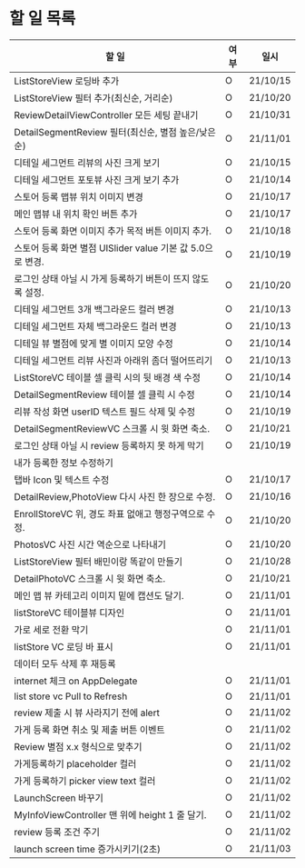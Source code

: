 # 할 일 목록

| 할 일                                                      | 여부 | 일시     |
| ---------------------------------------------------------- | ---- | -------- |
| ListStoreView 로딩바 추가                                  | O    | 21/10/15 |
| ListStoreView 필터 추가(최신순, 거리순)                    | O    | 21/10/20 |
| ReviewDetailViewController 모든 세팅 끝내기                | O    | 21/10/31 |
| DetailSegmentReview 필터(최신순, 별점 높은/낮은 순)        | O    | 21/11/01 |
| 디테일 세그먼트 리뷰의 사진 크게 보기                      | O    | 21/10/15 |
| 디테일 세그먼트 포토뷰 사진 크게 보기 추가                 | O    | 21/10/14 |
| 스토어 등록 맵뷰 위치 이미지 변경                          | O    | 21/10/17 |
| 메인 맵뷰 내 위치 확인 버튼 추가                           | O    | 21/10/17 |
| 스토어 등록 화면 이미지 추가 목적 버튼 이미지 추가.        | O    | 21/10/18 |
| 스토어 등록 화면 별점 UISlider value 기본 값 5.0으로 변경. | O    | 21/10/19 |
| 로그인 상태 아닐 시 가게 등록하기 버튼이 뜨지 않도록 설정. | O    | 21/10/20 |
| 디테일 세그먼트 3개 백그라운드 컬러 변경                   | O    | 21/10/13 |
| 디테일 세그먼트 자체 백그라운드 컬러 변경                  | O    | 21/10/13 |
| 디테일 뷰 별점에 맞게 별 이미지 모양 수정                  | O    | 21/10/14 |
| 디테일 세그먼트 리뷰 사진과 아래위 좀더 떨어뜨리기         | O    | 21/10/13 |
| ListStoreVC 테이블 셀 클릭 시의 뒷 배경 색 수정            | O    | 21/10/14 |
| DetailSegmentReview 테이블 셀 클릭 시 수정                 | O    | 21/10/14 |
| 리뷰 작성 화면 userID 텍스트 필드 삭제 및 수정             | O    | 21/10/19 |
| DetailSegmentReviewVC 스크롤 시 윗 화면 축소.              | O    | 21/10/21 |
| 로그인 상태 아닐 시 review 등록하지 못 하게 막기           | O    | 21/10/19 |
| 내가 등록한 정보 수정하기                                  |      |          |
| 탭바 Icon 및 텍스트 수정                                   | O    | 21/10/17 |
| DetailReview,PhotoView 다시 사진 한 장으로 수정.           | O    | 21/10/16 |
| EnrollStoreVC 위, 경도 좌표 없애고 행정구역으로 수정.      | O    | 21/10/20 |
| PhotosVC 사진 시간 역순으로 나타내기                       | O    | 21/10/20 |
| ListStoreView 필터 배민이랑 똑같이 만들기                  | O    | 21/10/28 |
| DetailPhotoVC 스크롤 시 윗 화면 축소.                      | O    | 21/10/21 |
| 메인 맵 뷰 카테고리 이미지 밑에 캡션도 달기.               | O    | 21/11/01 |
| listStoreVC 테이블뷰 디자인                                | O    | 21/11/01 |
| 가로 세로 전환 막기                                        | O    | 21/11/01 |
| listStore VC 로딩 바 표시                                  | O    | 21/11/01 |
| 데이터 모두 삭제 후 재등록                                 |      |          |
| internet 체크 on AppDelegate                               | O    | 21/11/01 |
| list store vc Pull to Refresh                              | O    | 21/11/01 |
| review 제출 시 뷰 사라지기 전에 alert                      | O    | 21/11/02 |
| 가게 등록 화면 취소 및 제출 버튼 이벤트                    | O    | 21/11/02 |
| Review 별점 x.x 형식으로 맞추기                            | O    | 21/11/02 |
| 가게등록하기 placeholder 컬러                              | O    | 21/11/02 |
| 가게 등록하기 picker view text 컬러                        | O    | 21/11/02 |
| LaunchScreen 바꾸기                                        | O    | 21/11/02 |
| MyInfoViewController 맨 위에 height 1 줄 달기.             | O    | 21/11/02 |
| review 등록 조건 주기                                      | O    | 21/11/02 |
| launch screen time 증가시키기(2초)                         | O    | 21/11/03 |



